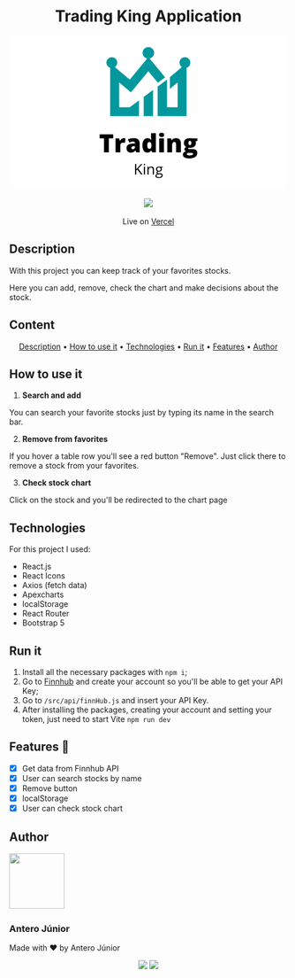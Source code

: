 <h1 align="center">Trading King Application</h1>
<p align="center">
  <img src='src/images/logo.png'>
</p>

<p align='center'>
  <img src="https://img.shields.io/github/license/anterojunior/meals-application"/>
</p>

<p align='center'>Live on <a href="">Vercel</a></p>

<h2>Description</h2>

With this project you can keep track of your favorites stocks. 

Here you can add, remove, check the chart and make decisions about the stock.

<h2>Content</h2>

<p align='center'>
  <a href='#description'>Description</a> •
  <a href='#use'>How to use it</a> •
  <a href='#technologies'>Technologies</a> •
  <a href='#run'>Run it</a> •
  <a href='#features'>Features</a> •
  <a href='#author'>Author</a>
</p>

<h2 id='use'>How to use it</h2>

1. <strong>Search and add</strong>

You can search your favorite stocks just by typing its name in the search bar.

2. <strong>Remove from favorites</strong>

If you hover a table row you'll see a red button "Remove". Just click there to remove a stock from your favorites.

3. <strong>Check stock chart</strong>

Click on the stock and you'll be redirected to the chart page

<h2 id='technologies'>Technologies</h2>
For this project I used:

- React.js
- React Icons
- Axios (fetch data)
- Apexcharts
- localStorage
- React Router
- Bootstrap 5

<h2 id='run'>Run it</h2>

1. Install all the necessary packages with ``` npm i ```;
2. Go to <a href='https://finnhub.io/'>Finnhub</a> and create your account so you'll be able to get your API Key;
3. Go to <code>/src/api/finnHub.js</code> and insert your API Key.
4. After installing the packages, creating your account and setting your token, just need to start Vite <code>npm run dev</code>

<h2 id='features'>Features 🚧</h2>

- [x] Get data from Finnhub API
- [x] User can search stocks by name
- [x] Remove button
- [x] localStorage
- [x] User can check stock chart

<div>
 <h2 id='author'>Author</h2>
    <img src="https://avatars.githubusercontent.com/u/25884170?v=4" width='100' height='100'/>
    <h3>Antero Júnior</h3>
    <p>Made with ❤️ by Antero Júnior
    <p style='text-align: center'>
        <a href='https://www.linkedin.com/in/antero-arcanjo/' target='_blank'><img src='https://img.shields.io/badge/Antero_Arcanjo-informational&?logo=linkedin&labelColor=blue&color=blue' /></a>
        <a><img src='https://img.shields.io/badge/anterojunior1530@gmail.com-red?&logo=gmail&labelColor=white' /></a>
    </p>
</div>
